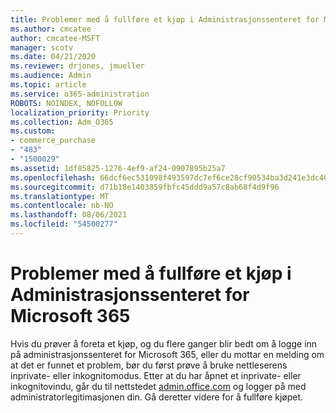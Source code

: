 ```yaml
---
title: Problemer med å fullføre et kjøp i Administrasjonssenteret for Microsoft 365
ms.author: cmcatee
author: cmcatee-MSFT
manager: scotv
ms.date: 04/21/2020
ms.reviewer: drjones, jmueller
ms.audience: Admin
ms.topic: article
ms.service: o365-administration
ROBOTS: NOINDEX, NOFOLLOW
localization_priority: Priority
ms.collection: Adm_O365
ms.custom:
- commerce_purchase
- "483"
- "1500029"
ms.assetid: 1df85825-1276-4ef9-af24-0907895b25a7
ms.openlocfilehash: 66dcf6ec531098f493597dc7ef6ce28cf90534ba3d241e3dc4066f6c9ff57b51
ms.sourcegitcommit: d71b18e1403859fbfc45ddd9a57c8ab68f4d9f96
ms.translationtype: MT
ms.contentlocale: nb-NO
ms.lasthandoff: 08/06/2021
ms.locfileid: "54500277"
---
```

# <a name="trouble-completing-a-purchase-in-the-microsoft-365-admin-center"></a>Problemer med å fullføre et kjøp i Administrasjonssenteret for Microsoft 365

Hvis du prøver å foreta et kjøp, og du flere ganger blir bedt om å logge inn på administrasjonssenteret for Microsoft 365, eller du mottar en melding om at det er funnet et problem, bør du først prøve å bruke nettleserens inprivate- eller inkognitomodus. Etter at du har åpnet et inprivate- eller inkognitovindu, går du til nettstedet [admin.office.com](https://admin.microsoft.com) og logger på med administratorlegitimasjonen din. Gå deretter videre for å fullføre kjøpet.